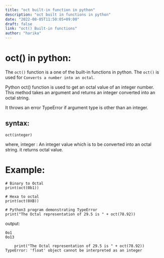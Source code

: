 ```yaml
---
title: "oct built-in function in python"
description: "oct built in functions in python"
date: "2022-08-05T11:50:05+09:00"
draft: false
link: "oct() Built-in functions"
author: "harika"
---
```


# oct() in python:
The `oct()` function is a one of the built-in functions in python.
The `oct()` is used for	`Converts a number into an octal`.

Python oct() function is used to get an octal value of an integer number. This method takes an argument and returns an integer converted into an octal string.

It throws an error TypeError if argument type is other than an integer.

## syntax:
```
oct(integer)
```
where,
integer : An integer value which is to be converted into an octal string.
it returns octal value.

# Example:
```
# Binary to Octal
print(oct(0b1))
 
# Hexa to octal
print(oct(0XB))

# Python3 program demonstrating TypeError
print("The Octal representation of 29.5 is " + oct(78.92))
```
output:
```
0o1
0o13

    print("The Octal representation of 29.5 is " + oct(78.92))
TypeError: 'float' object cannot be interpreted as an integer
```

